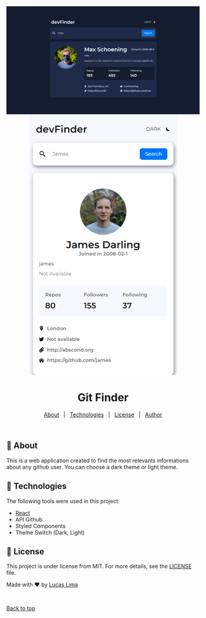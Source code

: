 <div align="center" id="top"> 
  <img src="./desktope.png" alt="Desktop Version" />
</div>

<div align="center" id="top"> 
  <img src="./mobileLight.png" alt="Mobile version" />
</div>

<h1 align="center">Git Finder</h1>

<p align="center">
  <a href="#dart-about">About</a> &#xa0; | &#xa0; 
  <a href="#rocket-technologies">Technologies</a> &#xa0; | &#xa0;
  <a href="#memo-license">License</a> &#xa0; | &#xa0;
  <a href="https://github.com/LuKezLima" target="_blank">Author</a>
</p>

<br>

## :dart: About ##

This is a web application created to find the most relevants informations about any github user.
You can choose a dark theme or light theme. 

## :rocket: Technologies ##

The following tools were used in this project:


- [React](https://pt-br.reactjs.org/)
- API Github
- Styled Components
- Theme Switch (Dark, Light)

## :memo: License ##

This project is under license from MIT. For more details, see the [LICENSE](LICENSE.md) file.


Made with :heart: by <a href="https://github.com/LuKezLima" target="_blank">Lucas Lima</a>

&#xa0;

<a href="#top">Back to top</a>
